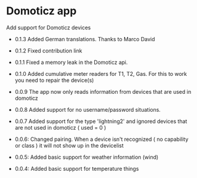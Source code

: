 # Domoticz app 

Add support for Domoticz devices

* 0.1.3 Added German translations. Thanks to Marco David

* 0.1.2 Fixed contribution link

* 0.1.1 Fixed a memory leak in the Domoticz api.

* 0.1.0 Added cumulative meter readers for T1, T2, Gas. For this to work you need to repair the device(s)

* 0.0.9 The app now only reads information from devices that are used in domoticz

* 0.0.8 Added support for no username/password situations.

* 0.0.7 Added support for the type 'lightning2' and ignored devices that are not used in domoticz ( used = 0 )

* 0.0.6: Changed pairing. When a device isn't recognized ( no capability or class ) it will not show up in the devicelist

* 0.0.5: Added basic support for weather information (wind)
  
* 0.0.4: Added basic support for temperature things